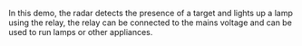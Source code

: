 In this demo, the radar detects the presence of a target and lights up a lamp using the relay, the relay can be connected to the mains voltage and can be used to run lamps or other appliances.
